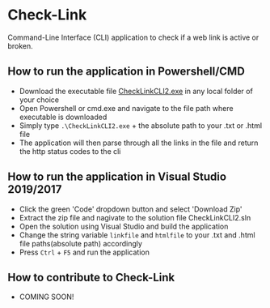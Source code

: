 # Check-Link

Command-Line Interface (CLI) application to check if a web link is active or broken.

## How to run the application in Powershell/CMD

- Download the executable file [CheckLinkCLI2.exe](https://github.com/abuZayed15/check-link/releases/download/0.1/CheckLinkCLI2.exe) in any local folder of your choice
- Open Powershell or cmd.exe and navigate to the file path where executable is downloaded
- Simply type `.\CheckLinkCLI2.exe` + the absolute path to your .txt or .html file 
- The application will then parse through all the links in the file and return the http status codes to the cli

## How to run the application in Visual Studio 2019/2017

- Click the green 'Code' dropdown button and select 'Download Zip'
- Extract the zip file and nagivate to the solution file CheckLinkCLI2.sln
- Open the solution using Visual Studio and build the application 
- Change the string variable `linkfile` and `htmlfile` to your .txt and .html file paths(absolute path) accordingly 
- Press `Ctrl` + `F5` and run the application

## How to contribute to Check-Link

- COMING SOON!
